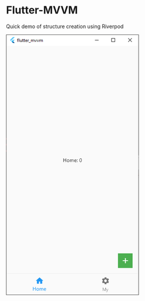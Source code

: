 # Flutter-MVVM

Quick demo of structure creation using Riverpod



![Pasted image 20230127224828.png](./Pasted%20image%2020230127224828.png)